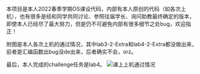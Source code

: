 本项目是本人2022春季学期OS课设代码，内部有本人原创的代码（如各次上机），也有很多是经和同学共同讨论、参照往届学长、询问助教最终确定的版本，即使本人已经尽了最大努力，但是仍不可避免内部有很多细节之处bug，欢迎指正！


附图是本人各次上机的通过情况，其中lab3-2-Extra和lab4-2-Extra都没做出来，前者是汇编函数出bug没de出来，后者确实不会，orz。</n>


最后，本人完成的challenge任务是lab4。
![课上上机通过情况](https://user-images.githubusercontent.com/99004256/177245322-2dd580e7-8a83-4bd7-ab73-0d91d11f6cdf.png)
